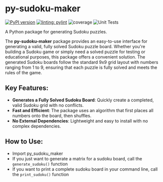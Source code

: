 # py-sudoku-maker
[![PyPI version](https://img.shields.io/pypi/v/py-sudoku-maker)](https://pypi.org/project/py-sudoku-maker/)
[![linting: pylint](https://img.shields.io/badge/linting-pylint-yellowgreen)](https://github.com/pylint-dev/pylint)
![coverage](https://img.shields.io/badge/coverage-83%25-yellowgreen)
![Unit Tests](https://github.com/ParallelVoid/py-sudoku-maker/actions/workflows/tests.yml/badge.svg)

A Python package for generating Sudoku puzzles.

The **py-sudoku-maker** package provides an easy-to-use interface for generating a valid, fully solved Sudoku puzzle board. Whether you're building a Sudoku game or simply need a solved puzzle for testing or educational purposes, this package offers a convenient solution. The generated Sudoku boards follow the standard 9x9 grid layout with numbers ranging from 1 to 9, ensuring that each puzzle is fully solved and meets the rules of the game.

## Key Features:

- **Generates a Fully Solved Sudoku Board**: Quickly create a completed, valid Sudoku grid with no conflicts.
- **Fast and Efficient**: The package uses an algorithm that first places all numbers onto the board, then shuffles.
- **No External Dependencies**: Lightweight and easy to install with no complex dependencies.

## How to Use:
- Import py_sudoku_maker
- If you just want to generate a matrix for a sudoku board, call the `generate_sudoku()` function
- If you want to print a complete sudoku board in your command line, call the `print_sudoku()` function
